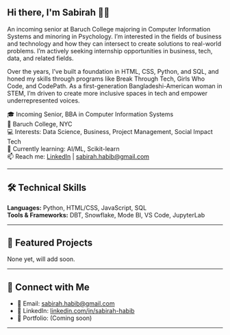## Hi there, I'm Sabirah 👋🏽

An incoming senior at Baruch College majoring in Computer Information Systems and minoring in Psychology. I’m interested in the fields of business and technology and how they can intersect to create solutions to real-world problems. I’m actively seeking internship opportunities in business, tech, data, and related fields. 

Over the years, I’ve built a foundation in HTML, CSS, Python, and SQL, and honed my skills through programs like Break Through Tech, Girls Who Code, and CodePath. As a first-generation Bangladeshi-American woman in STEM, I’m driven to create more inclusive spaces in tech and empower underrepresented voices.


🎓 Incoming Senior, BBA in Computer Information Systems  
📍 Baruch College, NYC  
💻 Interests: Data Science, Business, Project Management, Social Impact Tech  
🌱 Currently learning: AI/ML, Scikit-learn  
📫 Reach me: [LinkedIn](https://www.linkedin.com/in/sabirah-habib) | sabirah.habib@gmail.com

---

## 🛠️ Technical Skills

**Languages:** Python, HTML/CSS, JavaScript, SQL   
**Tools & Frameworks:** DBT, Snowflake, Mode BI, VS Code, JupyterLab  

---


## 📂 Featured Projects

None yet, will add soon.

---

## 🤝 Connect with Me

- 📧 Email: sabirah.habib@gmail.com  
- 💼 LinkedIn: [linkedin.com/in/sabirah-habib](https://www.linkedin.com/in/sabirah-habib)  
- 📁 Portfolio: (Coming soon)

---

<!--
[!NOTE] Tip: You can customize your GitHub stats cards by replacing `your-username` with your actual GitHub handle.
-->


